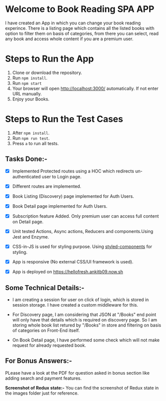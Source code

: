 # Welcome to Book Reading SPA APP

I have created an App in which you can change your book reading experince.
There is a listing page which contains all the listed books with option to filter them on basis of categories, from there you can select, read any book and access whole content if you are a premium user.


# Steps to Run the App

 1. Clone or download the repository.
 2. Run `npm install`.
 3. Run `npm start`
 4. Your browser will open [http://localhost:3000/](http://localhost:3000/) automatically. If not enter URL manually. 
 5. Enjoy your Books.


# Steps to Run the Test Cases

 1. After `npm install`.
 2. Run `npm run test`.
 3. Press `a` to run all tests.


## Tasks Done:-

 - [x] Implemented Protected routes using a HOC which redirects un-authenticated user to Login page.
 - [x] Different routes are implemented.
 - [x] Book Listing (Discovery) page implemented for Auth Users.
 - [x] Book Detail page implemented for Auth Users.
 - [x] Subscription feature Added. Only premium user can access full content on Detail page.
 - [x] Unit tested Actions, Async actions, Reducers and components.Using Jest and Enzyme.
 - [x] CSS-in-JS is used for styling purpose. Using [styled-components](https://www.styled-components.com/) for styling.
 - [x] App is responsive (No external CSS/UI framework is used).
 - [x] App is deployed on https://hellofresh.ankitb09.now.sh
 
 
## Some Technical Details:-

- I am creating a session for user on click of login, which is stored in session storage. I have created a custom middleware for this.

- For Discovery page, I am considering that JSON at "/Books" end point will only have that details which is required on discovery page. So I am storing whole book list retured by "/Books" in store and filtering on basis of categories on Front-End itself. 

- On Book Detail page, I have performed some check which will not make request for already requested book.

## For Bonus Answers:-
PLease have a look at the PDF for question asked in bonus section like adding search and payment features.

 **Screenshot of Redux state:-**
You can find the screenshot of Redux state in the images folder just for reference.